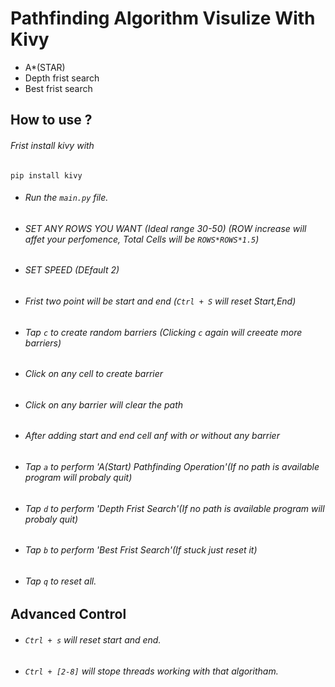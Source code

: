 # Pathfinding Algorithm Visulize With Kivy 
- A*(STAR)
- Depth frist search
- Best frist search

## How to use ?

###### Frist install kivy with
`pip install kivy`

- ###### Run the `main.py` file.

- ###### SET ANY ROWS YOU WANT (Ideal range 30-50) (ROW increase will affet your perfomence, Total Cells will be `ROWS*ROWS*1.5`)

- ###### SET SPEED (DEfault 2)

- ###### Frist two point will be  start and end (`Ctrl + S` will reset Start,End)

- ###### Tap `c` to create random barriers (Clicking `c` again will creeate more barriers)

- ###### Click on any cell to create barrier

- ###### Click on any barrier will clear the path



- ###### After adding start and end cell anf with or without any barrier

- ###### Tap `a` to perform 'A(Start) Pathfinding Operation'(If no path is available program will probaly quit)

- ###### Tap `d` to perform 'Depth Frist Search'(If no path is available program will probaly quit)

- ###### Tap `b` to perform 'Best Frist Search'(If stuck just reset it)

- ###### Tap `q` to reset all.


## Advanced Control
- ###### `Ctrl + s` will reset start and end.
- ###### `Ctrl + [2-8]` will stope threads working with that algoritham.


